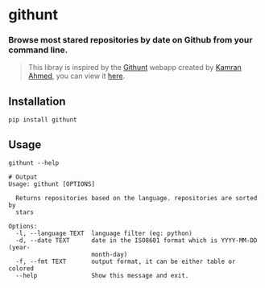 # githunt
### Browse most stared repositories by date on Github from your command line.
> This libray is inspired by the [Githunt](https://github.com/kamranahmedse/githunt) webapp created by [Kamran Ahmed](https://kamranahmed.info/), you can view it [here](https://kamranahmed.info/githunt/).

## Installation
``` pip install githunt ```

## Usage
```
githunt --help

# Output
Usage: githunt [OPTIONS]

  Returns repositories based on the language. repositories are sorted by
  stars

Options:
  -l, --language TEXT  language filter (eg: python)
  -d, --date TEXT      date in the ISO8601 format which is YYYY-MM-DD (year-
                       month-day)
  -f, --fmt TEXT       output format, it can be either table or colored
  --help               Show this message and exit.

```